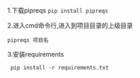 1.下载pipreqs
`pip install pipreqs`

2.进入cmd命令行,进入到项目目录的上级目录

`pipreqs 项目名`

3.安装requirements

` pip install -r requirements.txt`